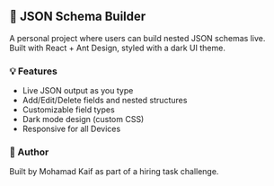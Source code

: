 ## 🤖 JSON Schema Builder

A personal project where users can build nested JSON schemas live.  
Built with React + Ant Design, styled with a dark UI theme.

### 💡 Features
- Live JSON output as you type
- Add/Edit/Delete fields and nested structures
- Customizable field types
- Dark mode design (custom CSS)
- Responsive for all Devices

### 🚀 Author
Built by Mohamad Kaif as part of a hiring task challenge.

